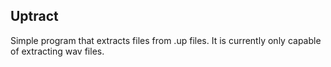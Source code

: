 ## Uptract
Simple program that extracts files from .up files.
It is currently only capable of extracting wav files.